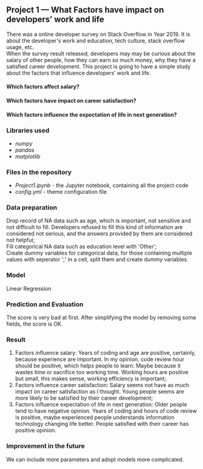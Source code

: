 ## Project 1 — What Factors have impact on developers’ work and life
There was a online developer survey on Stack Overflow in Year 2019. It is about the developer's work and education, tech culture, stack overflow usage, etc.  
When the survey result released, developers may may be curious about the salary of other people, how they can earn so much money, why they have a satisfied career development. This project is going to have a simple study about the factors that influence developers’ work and life.  
#### Which factors affect salary?  
#### Which factors have impact on career satisfaction?  
#### Which factors influence the expectation of life in next generation?  

### Libraries used
- _numpy_  
- _pandas_  
- _matplotlib_  

### Files in the repository
- _Project1.ipynb_ - the Jupyter notebook, containing all the project code  
- _config.yml_ - theme configuration file

### Data preparation
Drop record of NA data such as age, which is important, not sensitive and not difficult to fill. Developers refused to fill this kind of information are considered not serious, and the answers provided by them are considered not helpful;  
Fill categorical NA data such as education level with 'Other';  
Create dummy variables for categorical data, for those containing multiple values with seperator ';' in a cell, split them and create dummy variables.  

### Model
Linear Regression

### Prediction and Evaluation
The score is very bad at first. After simplifying the model by removing some fields, the score is OK.

### Result
1. Factors influence salary: Years of coding and age are positive, certainly, because experience are important. In my opinion, code review hour should be positive, which helps people to learn. Maybe because it wastes time or sacrifice too working time. Working hours are positive but small, this makes sense, working efficiency is important;.  
2. Factors influence career satisfaction: Salary seems not have as much impact on career satisfaction as I thought. Young people seems are more likely to be satisfied by their career development;  
3. Factors influence expectation of life in next generation: Older people tend to have negative opinion. Years of coding and hours of code review is positive, maybe experienced people understands information technology changing life better. People satisfied with their career has positive opinion.  

### Improvement in the future
We can include more parameters and adopt models more complicated.
